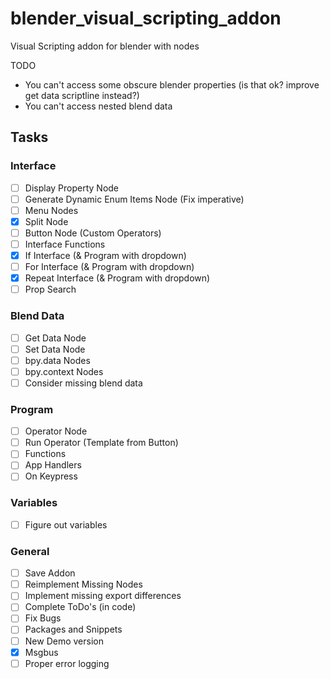 # blender_visual_scripting_addon
Visual Scripting addon for blender with nodes


TODO
- You can't access some obscure blender properties (is that ok? improve get data scriptline instead?)
- You can't access nested blend data


## Tasks
### Interface
- [ ] Display Property Node
- [ ] Generate Dynamic Enum Items Node (Fix imperative)
- [ ] Menu Nodes
- [X] Split Node
- [ ] Button Node (Custom Operators)
- [ ] Interface Functions
- [X] If Interface (& Program with dropdown)
- [ ] For Interface (& Program with dropdown)
- [X] Repeat Interface (& Program with dropdown)
- [ ] Prop Search

### Blend Data
- [ ] Get Data Node
- [ ] Set Data Node
- [ ] bpy.data Nodes
- [ ] bpy.context Nodes
- [ ] Consider missing blend data

### Program
- [ ] Operator Node
- [ ] Run Operator (Template from Button)
- [ ] Functions
- [ ] App Handlers
- [ ] On Keypress

### Variables
- [ ] Figure out variables

### General
- [ ] Save Addon
- [ ] Reimplement Missing Nodes
- [ ] Implement missing export differences
- [ ] Complete ToDo's (in code)
- [ ] Fix Bugs
- [ ] Packages and Snippets
- [ ] New Demo version
- [X] Msgbus
- [ ] Proper error logging
